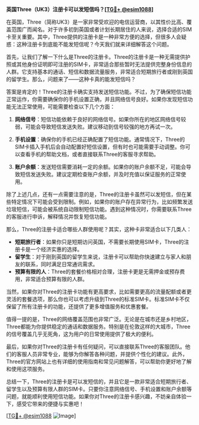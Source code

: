 **英国Three（UK3）注册卡可以发短信吗？[[TG💪+ @esim1088](https://t.me/s/esim1088)]**

在英国，Three（简称UK3）是一家非常受欢迎的电信运营商，以其性价比高、覆盖范围广而闻名。对于许多初到英国或者计划长期居住的人来说，选择合适的SIM卡至关重要。其中，Three提供的注册卡是一种非常方便的选择，但很多人会疑惑：这种注册卡到底能不能发短信呢？今天我们就来详细解答这个问题。

首先，让我们了解一下什么是Three的注册卡。Three的注册卡是一种无需提供护照或其他身份证明即可注册的SIM卡，非常适合那些暂时无法提供完整身份信息的人群。它支持基本的通话、短信和数据流量服务，非常适合短期旅行者或刚到英国的留学生。那么，问题来了——这种卡真的能发短信吗？

答案是肯定的！Three的注册卡确实支持发送短信功能。不过，为了确保短信功能正常运作，你需要确保你的手机设置正确，并且网络信号良好。如果你发现短信功能无法正常使用，可能需要检查以下几个方面：

1. **网络信号**：短信功能依赖于良好的网络信号。如果你所在的地区网络信号较弱，可能会导致短信发送失败。建议移动到信号较强的地方再试一次。

2. **手机设置**：确保你的手机已经正确配置了短信功能。通常情况下，Three的SIM卡插入手机后会自动配置好短信设置，但有时也可能需要手动调整。你可以查看手机的帮助文档，或者直接联系Three的客服寻求帮助。

3. **账户余额**：发送短信需要消耗一定的余额。如果你的账户余额不足，可能会导致短信发送失败。建议定期检查账户余额，并及时充值以保证服务的正常使用。

除了上述几点，还有一点需要注意的是，Three的注册卡虽然可以发短信，但在某些特定情况下可能会受到限制。例如，如果你的账户存在异常行为，比如频繁发送垃圾短信，可能会被系统自动限制短信功能。遇到这种情况时，你需要联系Three的客服进行申诉，解释情况并恢复短信功能。

那么，Three的注册卡适合哪些人群使用呢？其实，这种卡非常适合以下几类人：

- **短期旅行者**：如果你只是短期访问英国，不需要长期使用SIM卡，Three的注册卡是一个经济实惠的选择。
- **留学生**：对于刚到英国的留学生来说，注册卡可以帮助你快速建立与家人和朋友的联系，同时满足日常通讯需求。
- **预算有限的人**：Three的套餐价格相对合理，注册卡更是无需押金或预存费用，非常适合预算有限的人群。

当然，如果你对Three的注册卡功能有更高要求，比如需要更高的流量配额或者更灵活的套餐选项，那么你也可以考虑升级到Three的标准SIM卡。标准SIM卡不仅保留了所有注册卡的功能，还提供了更多增值服务和优惠套餐。

值得一提的是，Three的网络覆盖范围也非常广泛。无论是在城市还是乡村地区，Three都能为你提供稳定的通话和数据服务。特别是在伦敦这样的大城市，Three的信号覆盖几乎无死角，这为用户的日常使用提供了极大的便利。

最后，如果你对Three的注册卡有任何疑问，可以直接联系Three的客服团队。他们的客服人员非常专业，能够为你解答各种问题，并提供个性化的建议。此外，Three的官方网站上也有详细的使用指南和常见问题解答，可以帮助你更好地了解和使用这项服务。

总结一下，Three的注册卡是可以发短信的，并且它是一款非常适合短期旅行者、留学生以及预算有限人群的SIM卡。只要你注意网络信号、手机设置和账户余额等问题，就能顺利使用短信功能。如果你对Three的注册卡感兴趣，不妨亲自体验一下，感受它带来的便捷与实惠吧！

[[TG💪+ @esim1088](https://t.me/s/esim1088) ![Image](https://i.postimg.cc/4NQfJmqS/Snipaste-2025-05-13-00-14-12.png)]
